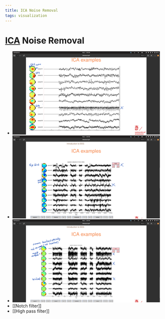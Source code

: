```yaml
---
title: ICA Noise Removal
tags: visualization
---
```


# [ICA](ICA.md) Noise Removal
- ![im](assets/Pasted%20Image%2020220502150936.png)
- ![im](assets/Pasted%20Image%2020220502150943.png)
- ![im](assets/Pasted%20Image%2020220502150951.png)
- [[Notch filter]]
- [[High pass filter]]
















































































